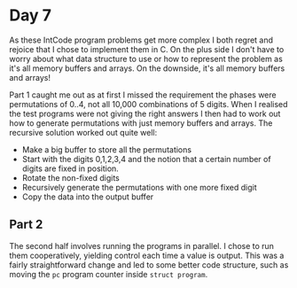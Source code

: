 # Day 7

As these IntCode program problems get more complex I both regret and rejoice that I chose to implement them in C. On the plus side I don't have to worry about what data structure to use or how to represent the problem as it's all memory buffers and arrays. On the downside, it's all memory buffers and arrays!

Part 1 caught me out as at first I missed the requirement the phases were permutations of 0..4, not all 10,000 combinations of 5 digits. When I realised the test programs were not giving the right answers I then had to work out how to generate permutations with just memory buffers and arrays. The recursive solution worked out quite well:

* Make a big buffer to store all the permutations
* Start with the digits 0,1,2,3,4 and the notion that a certain number of digits are fixed in position.
* Rotate the non-fixed digits
* Recursively generate the permutations with one more fixed digit
* Copy the data into the output buffer

## Part 2

The second half involves running the programs in parallel. I chose to run them cooperatively, yielding control each time a value is output. This was a fairly straightforward change and led to some better code structure, such as moving the `pc` program counter inside `struct program`.
